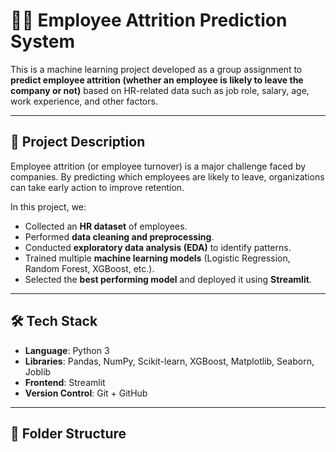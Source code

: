 # 👨‍💼 Employee Attrition Prediction System

This is a machine learning project developed as a group assignment to **predict employee attrition (whether an employee is likely to leave the company or not)** based on HR-related data such as job role, salary, age, work experience, and other factors.

---

## 📌 Project Description
Employee attrition (or employee turnover) is a major challenge faced by companies. By predicting which employees are likely to leave, organizations can take early action to improve retention.

In this project, we:
- Collected an **HR dataset** of employees.  
- Performed **data cleaning and preprocessing**.  
- Conducted **exploratory data analysis (EDA)** to identify patterns.  
- Trained multiple **machine learning models** (Logistic Regression, Random Forest, XGBoost, etc.).  
- Selected the **best performing model** and deployed it using **Streamlit**.  

---

## 🛠️ Tech Stack
- **Language**: Python 3  
- **Libraries**: Pandas, NumPy, Scikit-learn, XGBoost, Matplotlib, Seaborn, Joblib  
- **Frontend**: Streamlit  
- **Version Control**: Git + GitHub  

---

## 📂 Folder Structure
